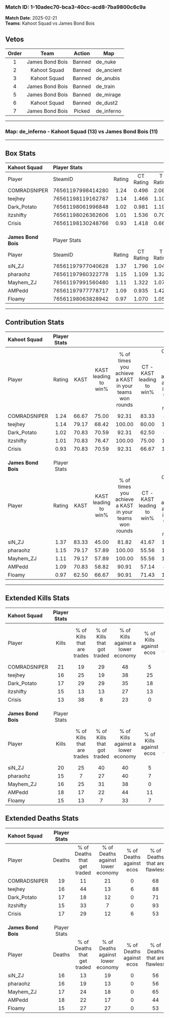 ### Match ID: 1-10adec70-bca3-40cc-acd8-7ba9800c6c9a  
**Match Date**: 2025-02-21  
**Teams**: Kahoot Squad vs James Bond Bois  

## Vetos  

| Order | Team | Action | Map |
| :---: | :--: | :----: | --- |
| 1 | James Bond Bois | Banned | de_nuke |
| 2 | Kahoot Squad | Banned | de_ancient |
| 3 | Kahoot Squad | Banned | de_anubis |
| 4 | James Bond Bois | Banned | de_train |
| 5 | James Bond Bois | Banned | de_mirage |
| 6 | Kahoot Squad | Banned | de_dust2 |
| 7 | James Bond Bois | Picked | de_inferno |

---  

### **Map**: de_inferno - Kahoot Squad (13) vs James Bond Bois (11)  
---  

## Box Stats  

| **Kahoot Squad**    | Player Stats      |        |           |          |       |       |       |         |        |      |     |
| :- | :- | :-: | :-: | :-: | :-: | :-: | :-: | :-: | :-: | :-: | :-: |
| Player              | SteamID           | Rating | CT Rating | T Rating | KAST  |  ADR  | Kills | Assists | Deaths | K/D  | HS% |
| COMRADSNIPER        | 76561197998414280 |  1.24  |   0.496   |  2.080   | 66.67 | 103.5 |  21   |    7    |   19   | 1.11 | 52  |
| teejhey             | 76561198119162787 |  1.14  |   1.466   |  1.109   | 79.17 | 78.0  |  16   |    8    |   16   | 1.00 | 43  |
| Dark_Potato         | 76561198061996848 |  1.02  |   0.981   |  1.190   | 70.83 | 58.5  |  17   |    4    |   17   | 1.00 | 41  |
| itzshifty           | 76561198026362606 |  1.01  |   1.536   |  0.706   | 70.83 | 64.9  |  15   |    4    |   15   | 1.00 | 40  |
| Crisis              | 76561198130248766 |  0.93  |   1.418   |  0.669   | 70.83 | 74.9  |  13   |    5    |   17   | 0.76 | 46  |
|                     |                   |        |           |          |       |       |       |         |        |      |     |
|                     |                   |        |           |          |       |       |       |         |        |      |     |
|                     |                   |        |           |          |       |       |       |         |        |      |     |
| **James Bond Bois** | Player Stats      |        |           |          |       |       |       |         |        |      |     |
| Player              | SteamID           | Rating | CT Rating | T Rating | KAST  |  ADR  | Kills | Assists | Deaths | K/D  | HS% |
| siN_ZJ              | 76561197977040628 |  1.37  |   1.796   |  1.048   | 83.33 | 92.0  |  20   |    9    |   16   | 1.25 | 40  |
| pharaohz            | 76561197960322778 |  1.15  |   1.109   |  1.325   | 79.17 | 89.8  |  15   |    9    |   16   | 0.94 | 40  |
| Mayhem_ZJ           | 76561197991560480 |  1.11  |   1.322   |  1.070   | 79.17 | 68.2  |  16   |   12    |   17   | 0.94 | 31  |
| AMPedd              | 76561197977778717 |  1.09  |   0.935   |  1.423   | 70.83 | 74.0  |  18   |    6    |   18   | 1.00 | 61  |
| Floamy              | 76561198063828942 |  0.97  |   1.070   |  1.059   | 62.50 | 72.1  |  15   |    4    |   15   | 1.00 | 33  |
---  

## Contribution Stats  

| **Kahoot Squad**    | Player Stats |       |                      |                                                        |                           |                                                             |                          |                                                            |
| :- | :-: | :-: | :-: | :-: | :-: | :-: | :-: | :-: |
| Player              |    Rating    | KAST  | KAST leading to win% | % of times you achieve a KAST in your teams won rounds | CT - KAST leading to win% | CT - % of times you achieve a KAST in your teams won rounds | T - KAST leading to win% | T - % of times you achieve a KAST in your teams won rounds |
| COMRADSNIPER        |     1.24     | 66.67 |        75.00         |                         92.31                          |           83.33           |                            83.33                            |          70.00           |                           100.00                           |
| teejhey             |     1.14     | 79.17 |        68.42         |                         100.00                         |           60.00           |                           100.00                            |          77.78           |                           100.00                           |
| Dark_Potato         |     1.02     | 70.83 |        70.59         |                         92.31                          |           62.50           |                            83.33                            |          77.78           |                           100.00                           |
| itzshifty           |     1.01     | 70.83 |        76.47         |                         100.00                         |           75.00           |                           100.00                            |          77.78           |                           100.00                           |
| Crisis              |     0.93     | 70.83 |        70.59         |                         92.31                          |           66.67           |                           100.00                            |          75.00           |                           85.71                            |
|                     |              |       |                      |                                                        |                           |                                                             |                          |                                                            |
|                     |              |       |                      |                                                        |                           |                                                             |                          |                                                            |
|                     |              |       |                      |                                                        |                           |                                                             |                          |                                                            |
| **James Bond Bois** | Player Stats |       |                      |                                                        |                           |                                                             |                          |                                                            |
| Player              |    Rating    | KAST  | KAST leading to win% | % of times you achieve a KAST in your teams won rounds | CT - KAST leading to win% | CT - % of times you achieve a KAST in your teams won rounds | T - KAST leading to win% | T - % of times you achieve a KAST in your teams won rounds |
| siN_ZJ              |     1.37     | 83.33 |        45.00         |                         81.82                          |           41.67           |                           100.00                            |          50.00           |                           66.67                            |
| pharaohz            |     1.15     | 79.17 |        57.89         |                         100.00                         |           55.56           |                           100.00                            |          60.00           |                           100.00                           |
| Mayhem_ZJ           |     1.11     | 79.17 |        57.89         |                         100.00                         |           55.56           |                           100.00                            |          60.00           |                           100.00                           |
| AMPedd              |     1.09     | 70.83 |        58.82         |                         90.91                          |           57.14           |                            80.00                            |          60.00           |                           100.00                           |
| Floamy              |     0.97     | 62.50 |        66.67         |                         90.91                          |           71.43           |                           100.00                            |          62.50           |                           83.33                            |
---  

## Extended Kills Stats  

| **Kahoot Squad**    | Player Stats |                            |                            |                                    |                         |                              |                                 |                                       |                    |           |
| :- | :-: | :-: | :-: | :-: | :-: | :-: | :-: | :-: | :-: | :-: |
| Player              |    Kills     | % of Kills that are trades | % of Kills that got traded | % of Kills against a lower economy | % of Kills against ecos | % of Kills that are flawless | % of Kills that are close duels | % of Kills that are assisted by flash | Pistol Round Kills | AWP Kills |
| COMRADSNIPER        |      21      |             19             |             29             |                 48                 |            5            |              62              |               14                |                   0                   |         0          |     1     |
| teejhey             |      16      |             25             |             19             |                 38                 |           25            |              56              |                6                |                   6                   |         0          |     0     |
| Dark_Potato         |      17      |             29             |             29             |                 35                 |           18            |              47              |               24                |                   6                   |         0          |     0     |
| itzshifty           |      15      |             13             |             13             |                 27                 |           13            |              60              |               13                |                  13                   |         0          |     1     |
| Crisis              |      13      |             38             |             8              |                 23                 |            0            |              46              |                0                |                   8                   |         0          |     3     |
|                     |              |                            |                            |                                    |                         |                              |                                 |                                       |                    |           |
|                     |              |                            |                            |                                    |                         |                              |                                 |                                       |                    |           |
|                     |              |                            |                            |                                    |                         |                              |                                 |                                       |                    |           |
| **James Bond Bois** | Player Stats |                            |                            |                                    |                         |                              |                                 |                                       |                    |           |
| Player              |    Kills     | % of Kills that are trades | % of Kills that got traded | % of Kills against a lower economy | % of Kills against ecos | % of Kills that are flawless | % of Kills that are close duels | % of Kills that are assisted by flash | Pistol Round Kills | AWP Kills |
| siN_ZJ              |      20      |             25             |             40             |                 40                 |            5            |              75              |                5                |                   5                   |         1          |     2     |
| pharaohz            |      15      |             7              |             27             |                 40                 |            7            |              73              |                0                |                   0                   |         0          |     1     |
| Mayhem_ZJ           |      16      |             25             |             31             |                 38                 |            0            |              69              |                6                |                   6                   |         0          |     0     |
| AMPedd              |      18      |             17             |             22             |                 44                 |           11            |              78              |                6                |                   0                   |         0          |     2     |
| Floamy              |      15      |             13             |             7              |                 33                 |            7            |              67              |                0                |                   0                   |         0          |     2     |
## Extended Deaths Stats  

| **Kahoot Squad**    | Player Stats |                             |                                   |                          |                               |                            |                           |               |
| :- | :-: | :-: | :-: | :-: | :-: | :-: | :-: | :-: |
| Player              |    Deaths    | % of Deaths that get traded | % of Deaths against lower economy | % of Deaths against ecos | % of Deaths that are flawless | % of Deaths that are close | % of Deaths while blinded | Deaths to AWP |
| COMRADSNIPER        |      19      |             11              |                21                 |            0             |              68               |             11             |             0             |       0       |
| teejhey             |      16      |             44              |                13                 |            6             |              88               |             0              |             0             |       0       |
| Dark_Potato         |      17      |             18              |                12                 |            0             |              71               |             0              |             0             |       0       |
| itzshifty           |      15      |             33              |                 7                 |            0             |              93               |             0              |            13             |       1       |
| Crisis              |      17      |             29              |                12                 |            6             |              53               |             6              |             0             |       0       |
|                     |              |                             |                                   |                          |                               |                            |                           |               |
|                     |              |                             |                                   |                          |                               |                            |                           |               |
|                     |              |                             |                                   |                          |                               |                            |                           |               |
| **James Bond Bois** | Player Stats |                             |                                   |                          |                               |                            |                           |               |
| Player              |    Deaths    | % of Deaths that get traded | % of Deaths against lower economy | % of Deaths against ecos | % of Deaths that are flawless | % of Deaths that are close | % of Deaths while blinded | Deaths to AWP |
| siN_ZJ              |      16      |             13              |                19                 |            0             |              56               |             0              |             6             |       0       |
| pharaohz            |      16      |             19              |                13                 |            0             |              56               |             6              |             0             |       0       |
| Mayhem_ZJ           |      17      |             24              |                18                 |            0             |              65               |             12             |            12             |       0       |
| AMPedd              |      18      |             22              |                17                 |            0             |              44               |             22             |            11             |       0       |
| Floamy              |      15      |             27              |                27                 |            0             |              53               |             20             |             0             |       0       |
